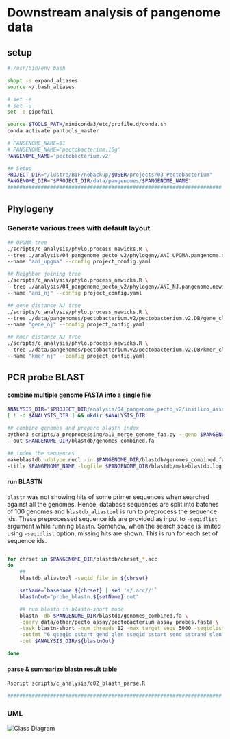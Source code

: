 # Downstream analysis of pangenome data

## setup

```bash
#!/usr/bin/env bash

shopt -s expand_aliases
source ~/.bash_aliases

# set -e
# set -u
set -o pipefail

source $TOOLS_PATH/miniconda3/etc/profile.d/conda.sh
conda activate pantools_master

# PANGENOME_NAME=$1
# PANGENOME_NAME='pectobacterium.10g'
PANGENOME_NAME='pectobacterium.v2'

## Setup
PROJECT_DIR="/lustre/BIF/nobackup/$USER/projects/03_Pectobacterium"
PANGENOME_DIR="$PROJECT_DIR/data/pangenomes/$PANGENOME_NAME"
######################################################################
```

## Phylogeny

### Generate various trees with default layout

```bash
## UPGMA tree
./scripts/c_analysis/phylo.process_newicks.R \
--tree ./analysis/04_pangenome_pecto_v2/phylogeny/ANI_UPGMA.pangenome.newick \
--name "ani_upgma" --config project_config.yaml

## Neighbor joining tree
./scripts/c_analysis/phylo.process_newicks.R \
--tree ./analysis/04_pangenome_pecto_v2/phylogeny/ANI_NJ.pangenome.newick \
--name "ani_nj" --config project_config.yaml

## gene distance NJ tree
./scripts/c_analysis/phylo.process_newicks.R \
--tree ./data/pangenomes/pectobacterium.v2/pectobacterium.v2.DB/gene_classification.100.0/gene_distance.tree \
--name "gene_nj" --config project_config.yaml

## kmer distance NJ tree
./scripts/c_analysis/phylo.process_newicks.R \
--tree ./data/pangenomes/pectobacterium.v2/pectobacterium.v2.DB/kmer_classification.100.0/genome_kmer_distance.tree \
--name "kmer_nj" --config project_config.yaml


```

## PCR probe BLAST

#### combine multiple genome FASTA into a single file

```bash
ANALYSIS_DIR="$PROJECT_DIR/analysis/04_pangenome_pecto_v2/insilico_assay"
[ ! -d $ANALYSIS_DIR ] && mkdir $ANALYSIS_DIR

## combine genomes and prepare blastn index
python3 scripts/a_preprocessing/a10_merge_genome_faa.py --geno $PANGENOME_DIR/genomes_fa.list \
--out $PANGENOME_DIR/blastdb/genomes_combined.fa

## index the sequences
makeblastdb -dbtype nucl -in $PANGENOME_DIR/blastdb/genomes_combined.fa -parse_seqids \
-title $PANGENOME_NAME -logfile $PANGENOME_DIR/blastdb/makeblastdb.log

```

#### run BLASTN

`blastn` was not showing hits of some primer sequences when searched against all the genomes.
Hence, database sequences are split into batches of 100 genomes and `blastdb_aliastool` is 
run to preprocess the sequence ids. These preprocessed sequence ids are provided
as input to `-seqidlist ` argument while running `blastn`. Somehow, when the search
space is limited using `-seqidlist` option, missing hits are shown. This is run for
each set of sequence ids.

```bash

for chrset in $PANGENOME_DIR/blastdb/chrset_*.acc
do
    ##
    blastdb_aliastool -seqid_file_in ${chrset}

    setName=`basename ${chrset} | sed 's/.acc//'`
    blastnOut="probe_blastn.${setName}.out"

    ## run blastn in blastn-short mode
    blastn -db $PANGENOME_DIR/blastdb/genomes_combined.fa \
    -query data/other/pecto_assay/pectobacterium_assay_probes.fasta \
    -task blastn-short -num_threads 12 -max_target_seqs 5000 -seqidlist ${chrset}.bsl \
    -outfmt "6 qseqid qstart qend qlen sseqid sstart send sstrand slen pident length mismatch qcovs gapopen evalue bitscore" \
    -out $ANALYSIS_DIR/${blastnOut}

done


```

#### parse & summarize blastn result table

```bash
Rscript scripts/c_analysis/c02_blastn_parse.R

######################################################################
```

### UML 

![Class Diagram](http://www.plantuml.com/plantuml/proxy?src=https://raw.githubusercontent.com/Zingam/Markdown-Document-UML-Use-Test/master/UML/Instance.puml)

